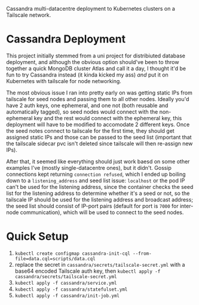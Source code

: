 Cassandra multi-datacentre deployment to Kubernetes clusters on a Tailscale network.

# Cassandra Deployment

This project initially stemmed from a uni project for distribiuted database deployment, and although the obvious option should've been to throw together a quick MongoDB cluster Atlas and call it a day, I thought it'd be fun to try Cassandra instead (it kinda kicked my ass) *and* put it on Kubernetes with tailscale for node networking.

The most obvious issue I ran into pretty early on was getting static IPs from tailscale for seed nodes and passing them to all other nodes. Ideally you'd have 2 auth keys, one ephemeral, and one not (both reusable and automatically tagged), so seed nodes would connect with the non-ephemeral key and the rest would connect with the ephemeral key, this deployment will have to be modified to accomodate 2 different keys. Once the seed notes connect to tailscale for the first time, they should get assigned static IPs and those can be passed to the seed list (important that the tailscale sidecar pvc isn't deleted since tailscale will then re-assign new IPs).

After that, it seemed like everything should just work baesd on some other examples I've (mostly single-datacentre ones), but it didn't. Gossip connections kept returning `connection refused`, which I ended up boiling down to a `listening_address` and seed list issue: `localhost` or the pod IP can't be used for the listening address, since the container checks the seed list for the listening address to determine whether it's a seed or not, so the tailscale IP should be used for the listening address and broadcast address; the seed list should consist of IP-port pairs (default for port is `7000` for inter-node communication), which will be used to connect to the seed nodes. 

# Quick Setup

1. `kubectl create configmap cassandra-init-cql --from-file=data.cql=scripts/data.cql`
2. replace the secret in `cassandra/secrets/tailscale-secret.yml` with a base64 encoded Tailscale auth key, then `kubectl apply -f cassandra/secrets/tailscale-secret.yml`
3. `kubectl apply -f cassandra/service.yml`
4. `kubectl apply -f cassandra/statefulset.yml`
5. `kubectl apply -f cassandra/init-job.yml`
